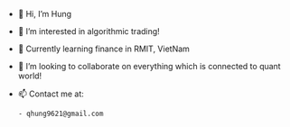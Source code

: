 - 👋 Hi, I’m Hung
- 👀 I’m interested in algorithmic trading!
- 🌱 Currently learning finance in RMIT, VietNam
- 💞 I’m looking to collaborate on everything which is connected to quant world!
- 📫 Contact me at:
 
      - qhung9621@gmail.com

<!---
hungha11/hungha11 is a ✨ special ✨ repository because its `README.md` (this file) appears on your GitHub profile.
You can click the Preview link to take a look at your changes.
--->

